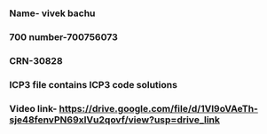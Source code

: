 ### Name- vivek bachu
### 700 number-700756073
### CRN-30828
### ICP3 file contains ICP3 code solutions  
### Video link- https://drive.google.com/file/d/1Vl9oVAeTh-sje48fenvPN69xIVu2qovf/view?usp=drive_link
